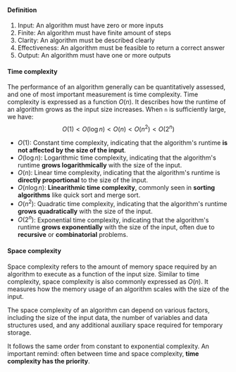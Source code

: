 
#### Definition
1. Input: An algorithm must have zero or more inputs
2. Finite: An algorithm must have finite amount of steps
3. Clarity: An algorithm must be described clearly
4. Effectiveness: An algorithm must be feasible to return a correct answer 
5. Output: An algorithm must have one or more outputs


#### Time complexity
The performance of an algorithm generally can be quantitatively assessed, and one of most important measurement is time complexity. 
Time complexity is expressed as a function $O(n)$. It describes how the runtime of an algorithm grows as the input size increases.
When `n` is sufficiently large, we have:
$$O(1)<O(\log n)<O(n)<O(n^2)<O(2^n)$$
- $O(1)$: Constant time complexity, indicating that the algorithm's runtime **is not affected by the size of the input**.
- $O(\log n)$: Logarithmic time complexity, indicating that the algorithm's runtime **grows logarithmically** with the size of the input.
- $O(n)$: Linear time complexity, indicating that the algorithm's runtime is **directly proportional** to the size of the input.
- $O(n \log n)$: **Linearithmic time complexity**, commonly seen in **sorting algorithms** like quick sort and merge sort.
- $O(n^2)$: Quadratic time complexity, indicating that the algorithm's runtime **grows quadratically** with the size of the input.
- $O(2^n)$: Exponential time complexity, indicating that the algorithm's runtime **grows exponentially** with the size of the input, often due to **recursive** or **combinatorial** problems.

#### Space complexity
Space complexity refers to the amount of memory space required by an algorithm to execute as a function of the input size. Similar to time complexity, space complexity is also commonly expressed as $O(n)$. It measures how the memory usage of an algorithm scales with the size of the input.

The space complexity of an algorithm can depend on various factors, including the size of the input data, the number of variables and data structures used, and any additional auxiliary space required for temporary storage.

It follows the same order from constant to exponential complexity. 
An important remind: often between time and space complexity, **time complexity has the priority**. 

